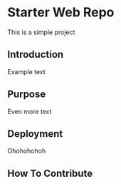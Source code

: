 # Starter Web Repo

This is a simple project

## Introduction

Example text

## Purpose

Even more text

## Deployment

Ohohohohoh

## How To Contribute